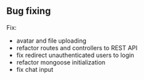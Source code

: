 ## Bug fixing
Fix:
- avatar and file uploading
- refactor routes and controllers to REST API
- fix redirect unauthenticated users to login
- refactor mongoose initialization
- fix chat input